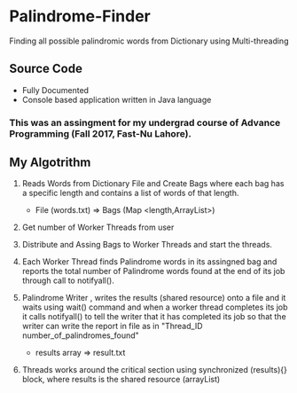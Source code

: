 # Palindrome-Finder
Finding all possible palindromic words from Dictionary using Multi-threading

## Source Code
  * Fully Documented
  * Console based application written in Java language

### This was an assingment for my undergrad course of Advance Programming (Fall 2017, Fast-Nu Lahore).

## My Algotrithm

1. Reads Words from Dictionary File and Create Bags where each bag has a specific length and contains a list of words of that length.

     * File (words.txt) => Bags (Map <length,ArrayList<String>>) 

2. Get number of Worker Threads from user 

3. Distribute and Assing Bags to Worker Threads and start the threads.

4. Each Worker Thread finds Palindrome words in its assingned bag and reports the total number of Palindrome words found at the end of its job through call to notifyall().

5. Palindrome Writer , writes the results (shared resource) onto a file and it waits using wait() command and when a worker thread completes its job it calls notifyall() to tell the writer that it has completed its job so that the writer can write the report in file as in "Thread_ID number_of_palindromes_found"

      * results array => result.txt

5. Threads works around the critical section using synchronized (results){} block, where results is the shared resource (arrayList)


